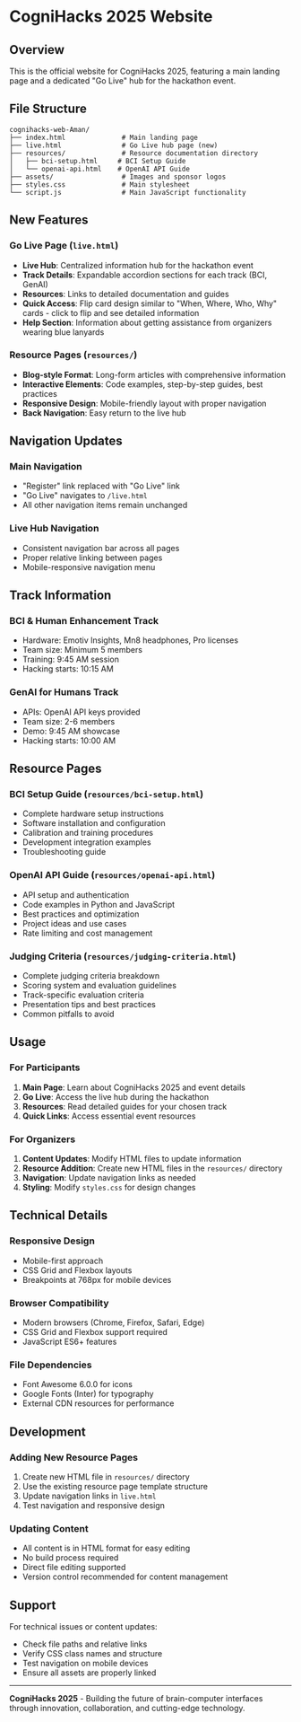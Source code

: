 # CogniHacks 2025 Website

## Overview
This is the official website for CogniHacks 2025, featuring a main landing page and a dedicated "Go Live" hub for the hackathon event.

## File Structure

```
cognihacks-web-Aman/
├── index.html              # Main landing page
├── live.html               # Go Live hub page (new)
├── resources/              # Resource documentation directory
│   ├── bci-setup.html     # BCI Setup Guide
│   └── openai-api.html    # OpenAI API Guide
├── assets/                 # Images and sponsor logos
├── styles.css              # Main stylesheet
└── script.js               # Main JavaScript functionality
```

## New Features

### Go Live Page (`live.html`)
- **Live Hub**: Centralized information hub for the hackathon event
- **Track Details**: Expandable accordion sections for each track (BCI, GenAI)
- **Resources**: Links to detailed documentation and guides
- **Quick Access**: Flip card design similar to "When, Where, Who, Why" cards - click to flip and see detailed information
- **Help Section**: Information about getting assistance from organizers wearing blue lanyards

### Resource Pages (`resources/`)
- **Blog-style Format**: Long-form articles with comprehensive information
- **Interactive Elements**: Code examples, step-by-step guides, best practices
- **Responsive Design**: Mobile-friendly layout with proper navigation
- **Back Navigation**: Easy return to the live hub

## Navigation Updates

### Main Navigation
- "Register" link replaced with "Go Live" link
- "Go Live" navigates to `/live.html`
- All other navigation items remain unchanged

### Live Hub Navigation
- Consistent navigation bar across all pages
- Proper relative linking between pages
- Mobile-responsive navigation menu

## Track Information

### BCI & Human Enhancement Track
- Hardware: Emotiv Insights, Mn8 headphones, Pro licenses
- Team size: Minimum 5 members
- Training: 9:45 AM session
- Hacking starts: 10:15 AM

### GenAI for Humans Track
- APIs: OpenAI API keys provided
- Team size: 2-6 members
- Demo: 9:45 AM showcase
- Hacking starts: 10:00 AM

## Resource Pages

### BCI Setup Guide (`resources/bci-setup.html`)
- Complete hardware setup instructions
- Software installation and configuration
- Calibration and training procedures
- Development integration examples
- Troubleshooting guide

### OpenAI API Guide (`resources/openai-api.html`)
- API setup and authentication
- Code examples in Python and JavaScript
- Best practices and optimization
- Project ideas and use cases
- Rate limiting and cost management

### Judging Criteria (`resources/judging-criteria.html`)
- Complete judging criteria breakdown
- Scoring system and evaluation guidelines
- Track-specific evaluation criteria
- Presentation tips and best practices
- Common pitfalls to avoid

## Usage

### For Participants
1. **Main Page**: Learn about CogniHacks 2025 and event details
2. **Go Live**: Access the live hub during the hackathon
3. **Resources**: Read detailed guides for your chosen track
4. **Quick Links**: Access essential event resources

### For Organizers
1. **Content Updates**: Modify HTML files to update information
2. **Resource Addition**: Create new HTML files in the `resources/` directory
3. **Navigation**: Update navigation links as needed
4. **Styling**: Modify `styles.css` for design changes

## Technical Details

### Responsive Design
- Mobile-first approach
- CSS Grid and Flexbox layouts
- Breakpoints at 768px for mobile devices

### Browser Compatibility
- Modern browsers (Chrome, Firefox, Safari, Edge)
- CSS Grid and Flexbox support required
- JavaScript ES6+ features

### File Dependencies
- Font Awesome 6.0.0 for icons
- Google Fonts (Inter) for typography
- External CDN resources for performance

## Development

### Adding New Resource Pages
1. Create new HTML file in `resources/` directory
2. Use the existing resource page template structure
3. Update navigation links in `live.html`
4. Test navigation and responsive design

### Updating Content
- All content is in HTML format for easy editing
- No build process required
- Direct file editing supported
- Version control recommended for content management

## Support

For technical issues or content updates:
- Check file paths and relative links
- Verify CSS class names and structure
- Test navigation on mobile devices
- Ensure all assets are properly linked

---

**CogniHacks 2025** - Building the future of brain-computer interfaces through innovation, collaboration, and cutting-edge technology.
